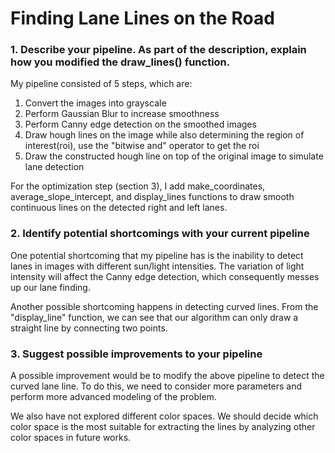 # **Finding Lane Lines on the Road** 

### 1. Describe your pipeline. As part of the description, explain how you modified the draw_lines() function.

My pipeline consisted of 5 steps, which are:
<ol>
 <li>Convert the images into grayscale</li>
 <li>Perform Gaussian Blur to increase smoothness</li>
 <li>Perform Canny edge detection on the smoothed images </li>
 <li>Draw hough lines on the image while also determining the region of interest(roi), use the "bitwise and" operator to get the roi</li>
 <li>Draw the constructed hough line on top of the original image to simulate lane detection</li>
 </ol>

For the optimization step (section 3), I  add make_coordinates, average_slope_intercept, and display_lines functions to draw smooth continuous lines on the detected right and left lanes.

### 2. Identify potential shortcomings with your current pipeline

One potential shortcoming that my pipeline has is the inability to detect lanes in images with different sun/light intensities. The variation of light intensity will affect the Canny edge detection, which consequently messes up our lane finding.

Another possible shortcoming happens in detecting curved lines. From the "display_line" function, we can see that our algorithm can only draw a straight line by connecting two points. 


### 3. Suggest possible improvements to your pipeline

A possible improvement would be to modify the above pipeline to detect the curved lane line. To do this, we need to consider more parameters and perform more advanced modeling of the problem.

We also have not explored different color spaces. We should decide which color space is the most suitable for extracting the lines by analyzing other color spaces in future works.
